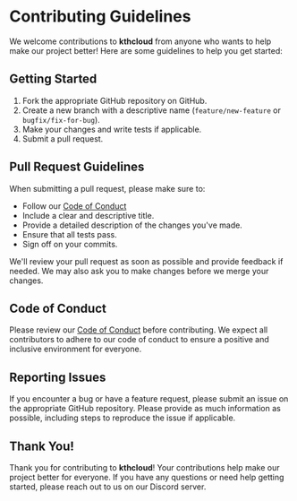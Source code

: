 # Contributing Guidelines

We welcome contributions to **kthcloud** from anyone who wants to help make our project better! Here are some guidelines to help you get started:

## Getting Started

1. Fork the appropriate GitHub repository on GitHub.
2. Create a new branch with a descriptive name (`feature/new-feature` or `bugfix/fix-for-bug`).
3. Make your changes and write tests if applicable.
4. Submit a pull request.

## Pull Request Guidelines

When submitting a pull request, please make sure to:

- Follow our [Code of Conduct](CODE_OF_CONDUCT.md)
- Include a clear and descriptive title.
- Provide a detailed description of the changes you've made.
- Ensure that all tests pass.
- Sign off on your commits.

We'll review your pull request as soon as possible and provide feedback if needed. We may also ask you to make changes before we merge your changes.

## Code of Conduct

Please review our [Code of Conduct](CODE_OF_CONDUCT.md) before contributing. We expect all contributors to adhere to our code of conduct to ensure a positive and inclusive environment for everyone.

## Reporting Issues

If you encounter a bug or have a feature request, please submit an issue on the appropriate GitHub repository. Please provide as much information as possible, including steps to reproduce the issue if applicable.

## Thank You!

Thank you for contributing to **kthcloud**! Your contributions help make our project better for everyone. If you have any questions or need help getting started, please reach out to us on our Discord server.
